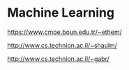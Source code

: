 # Machine Learning

https://www.cmpe.boun.edu.tr/~ethem/

http://www.cs.technion.ac.il/~shaulm/

http://www.cs.technion.ac.il/~gabr/

